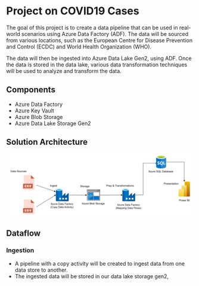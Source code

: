 
# Project on COVID19 Cases

The goal of this project is to create a data pipeline that can be used in real-world scenarios using Azure Data Factory (ADF). The data will be sourced from various locations, such as the European Centre for Disease
Prevention and Control (ECDC) and World Health Organization (WHO). 

The data will then be ingested into Azure Data Lake Gen2, using ADF. Once the data is stored in the data lake, various data transformation techniques will be used to analyze and transform the data.

## Components
- Azure Data Factory
- Azure Key Vault
- Azure Blob Storage
- Azure Data Lake Storage Gen2

## Solution Architecture
![image](https://github.com/jpnotsodev/Covid19Predictions/blob/master/img/339961933_189824550474508_8326684445169333129_n.png "Solution Architecture")


## Dataflow
### Ingestion
- A pipeline with a copy activity will be created to ingest data from one data store to another.
- The ingested data will be stored in our data lake storage gen2, 
